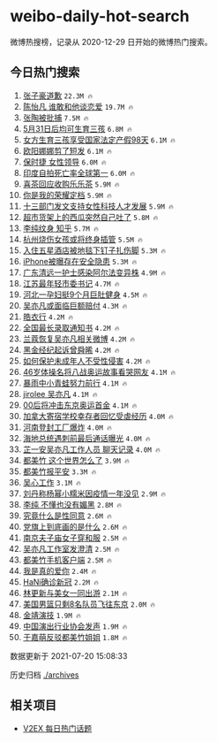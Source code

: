 # weibo-daily-hot-search

微博热搜榜，记录从 2020-12-29 日开始的微博热门搜索。

## 今日热门搜索

<!-- BEGIN -->

1. [张子豪道歉](https://s.weibo.com/weibo?q=%23%E5%BC%A0%E5%AD%90%E8%B1%AA%E9%81%93%E6%AD%89%23&Refer=top) `22.3M 🔥`
1. [陈怡凡 谁敢和他谈恋爱](https://s.weibo.com/weibo?q=%E9%99%88%E6%80%A1%E5%87%A1%20%E8%B0%81%E6%95%A2%E5%92%8C%E4%BB%96%E8%B0%88%E6%81%8B%E7%88%B1&Refer=top) `19.7M 🔥`
1. [张陶被批捕](https://s.weibo.com/weibo?q=%23%E5%BC%A0%E9%99%B6%E8%A2%AB%E6%89%B9%E6%8D%95%23&Refer=top) `7.5M 🔥`
1. [5月31日后均可生育三孩](https://s.weibo.com/weibo?q=%235%E6%9C%8831%E6%97%A5%E5%90%8E%E5%9D%87%E5%8F%AF%E7%94%9F%E8%82%B2%E4%B8%89%E5%AD%A9%23&Refer=top) `6.8M 🔥`
1. [女方生育三孩享受国家法定产假98天](https://s.weibo.com/weibo?q=%23%E5%A5%B3%E6%96%B9%E7%94%9F%E8%82%B2%E4%B8%89%E5%AD%A9%E4%BA%AB%E5%8F%97%E5%9B%BD%E5%AE%B6%E6%B3%95%E5%AE%9A%E4%BA%A7%E5%81%8798%E5%A4%A9%23&Refer=top) `6.1M 🔥`
1. [欧阳娜娜剪了短发](https://s.weibo.com/weibo?q=%23%E6%AC%A7%E9%98%B3%E5%A8%9C%E5%A8%9C%E5%89%AA%E4%BA%86%E7%9F%AD%E5%8F%91%23&Refer=top) `6.1M 🔥`
1. [保时捷 女性领导](https://s.weibo.com/weibo?q=%E4%BF%9D%E6%97%B6%E6%8D%B7%20%E5%A5%B3%E6%80%A7%E9%A2%86%E5%AF%BC&Refer=top) `6.0M 🔥`
1. [印度自拍死亡率全球第一](https://s.weibo.com/weibo?q=%23%E5%8D%B0%E5%BA%A6%E8%87%AA%E6%8B%8D%E6%AD%BB%E4%BA%A1%E7%8E%87%E5%85%A8%E7%90%83%E7%AC%AC%E4%B8%80%23&Refer=top) `6.0M 🔥`
1. [喜茶回应收购乐乐茶](https://s.weibo.com/weibo?q=%23%E5%96%9C%E8%8C%B6%E5%9B%9E%E5%BA%94%E6%94%B6%E8%B4%AD%E4%B9%90%E4%B9%90%E8%8C%B6%23&Refer=top) `5.9M 🔥`
1. [你是我的荣耀定档](https://s.weibo.com/weibo?q=%23%E4%BD%A0%E6%98%AF%E6%88%91%E7%9A%84%E8%8D%A3%E8%80%80%E5%AE%9A%E6%A1%A3%23&Refer=top) `5.9M 🔥`
1. [十三部门发文支持女性科技人才发展](https://s.weibo.com/weibo?q=%23%E5%8D%81%E4%B8%89%E9%83%A8%E9%97%A8%E5%8F%91%E6%96%87%E6%94%AF%E6%8C%81%E5%A5%B3%E6%80%A7%E7%A7%91%E6%8A%80%E4%BA%BA%E6%89%8D%E5%8F%91%E5%B1%95%23&Refer=top) `5.9M 🔥`
1. [超市货架上的西瓜突然自己吐了](https://s.weibo.com/weibo?q=%23%E8%B6%85%E5%B8%82%E8%B4%A7%E6%9E%B6%E4%B8%8A%E7%9A%84%E8%A5%BF%E7%93%9C%E7%AA%81%E7%84%B6%E8%87%AA%E5%B7%B1%E5%90%90%E4%BA%86%23&Refer=top) `5.8M 🔥`
1. [李纯纹身 知乎](https://s.weibo.com/weibo?q=%E6%9D%8E%E7%BA%AF%E7%BA%B9%E8%BA%AB%20%E7%9F%A5%E4%B9%8E&Refer=top) `5.7M 🔥`
1. [杭州烧伤女孩或将终身插管](https://s.weibo.com/weibo?q=%23%E6%9D%AD%E5%B7%9E%E7%83%A7%E4%BC%A4%E5%A5%B3%E5%AD%A9%E6%88%96%E5%B0%86%E7%BB%88%E8%BA%AB%E6%8F%92%E7%AE%A1%23&Refer=top) `5.5M 🔥`
1. [入住五星酒店被地毯下钉子扎伤脚](https://s.weibo.com/weibo?q=%23%E5%85%A5%E4%BD%8F%E4%BA%94%E6%98%9F%E9%85%92%E5%BA%97%E8%A2%AB%E5%9C%B0%E6%AF%AF%E4%B8%8B%E9%92%89%E5%AD%90%E6%89%8E%E4%BC%A4%E8%84%9A%23&Refer=top) `5.3M 🔥`
1. [iPhone被曝存在安全隐患](https://s.weibo.com/weibo?q=%23iPhone%E8%A2%AB%E6%9B%9D%E5%AD%98%E5%9C%A8%E5%AE%89%E5%85%A8%E9%9A%90%E6%82%A3%23&Refer=top) `5.3M 🔥`
1. [广东清远一护士感染阿尔法变异株](https://s.weibo.com/weibo?q=%23%E5%B9%BF%E4%B8%9C%E6%B8%85%E8%BF%9C%E4%B8%80%E6%8A%A4%E5%A3%AB%E6%84%9F%E6%9F%93%E9%98%BF%E5%B0%94%E6%B3%95%E5%8F%98%E5%BC%82%E6%A0%AA%23&Refer=top) `4.9M 🔥`
1. [江苏最年轻市委书记](https://s.weibo.com/weibo?q=%23%E6%B1%9F%E8%8B%8F%E6%9C%80%E5%B9%B4%E8%BD%BB%E5%B8%82%E5%A7%94%E4%B9%A6%E8%AE%B0%23&Refer=top) `4.7M 🔥`
1. [河北一孕妇挺9个月巨肚健身](https://s.weibo.com/weibo?q=%23%E6%B2%B3%E5%8C%97%E4%B8%80%E5%AD%95%E5%A6%87%E6%8C%BA9%E4%B8%AA%E6%9C%88%E5%B7%A8%E8%82%9A%E5%81%A5%E8%BA%AB%23&Refer=top) `4.5M 🔥`
1. [吴亦凡或面临巨额赔付](https://s.weibo.com/weibo?q=%23%E5%90%B4%E4%BA%A6%E5%87%A1%E6%88%96%E9%9D%A2%E4%B8%B4%E5%B7%A8%E9%A2%9D%E8%B5%94%E4%BB%98%23&Refer=top) `4.3M 🔥`
1. [皓衣行](https://s.weibo.com/weibo?q=%E7%9A%93%E8%A1%A3%E8%A1%8C&Refer=top) `4.2M 🔥`
1. [全国最长录取通知书](https://s.weibo.com/weibo?q=%23%E5%85%A8%E5%9B%BD%E6%9C%80%E9%95%BF%E5%BD%95%E5%8F%96%E9%80%9A%E7%9F%A5%E4%B9%A6%23&Refer=top) `4.2M 🔥`
1. [兰蔻恢复吴亦凡相关微博](https://s.weibo.com/weibo?q=%23%E5%85%B0%E8%94%BB%E6%81%A2%E5%A4%8D%E5%90%B4%E4%BA%A6%E5%87%A1%E7%9B%B8%E5%85%B3%E5%BE%AE%E5%8D%9A%23&Refer=top) `4.2M 🔥`
1. [黑金经纪起诉曾舜晞](https://s.weibo.com/weibo?q=%23%E9%BB%91%E9%87%91%E7%BB%8F%E7%BA%AA%E8%B5%B7%E8%AF%89%E6%9B%BE%E8%88%9C%E6%99%9E%23&Refer=top) `4.2M 🔥`
1. [如何保护未成年人不受性侵害](https://s.weibo.com/weibo?q=%23%E5%A6%82%E4%BD%95%E4%BF%9D%E6%8A%A4%E6%9C%AA%E6%88%90%E5%B9%B4%E4%BA%BA%E4%B8%8D%E5%8F%97%E6%80%A7%E4%BE%B5%E5%AE%B3%23&Refer=top) `4.2M 🔥`
1. [46岁体操名将八战奥运故事看哭网友](https://s.weibo.com/weibo?q=%2346%E5%B2%81%E4%BD%93%E6%93%8D%E5%90%8D%E5%B0%86%E5%85%AB%E6%88%98%E5%A5%A5%E8%BF%90%E6%95%85%E4%BA%8B%E7%9C%8B%E5%93%AD%E7%BD%91%E5%8F%8B%23&Refer=top) `4.1M 🔥`
1. [暴雨中小青蛙努力前行](https://s.weibo.com/weibo?q=%23%E6%9A%B4%E9%9B%A8%E4%B8%AD%E5%B0%8F%E9%9D%92%E8%9B%99%E5%8A%AA%E5%8A%9B%E5%89%8D%E8%A1%8C%23&Refer=top) `4.1M 🔥`
1. [jirolee 吴亦凡](https://s.weibo.com/weibo?q=jirolee%20%E5%90%B4%E4%BA%A6%E5%87%A1&Refer=top) `4.1M 🔥`
1. [00后将冲击东京奥运首金](https://s.weibo.com/weibo?q=%2300%E5%90%8E%E5%B0%86%E5%86%B2%E5%87%BB%E4%B8%9C%E4%BA%AC%E5%A5%A5%E8%BF%90%E9%A6%96%E9%87%91%23&Refer=top) `4.1M 🔥`
1. [加拿大寄宿学校幸存者回忆受虐经历](https://s.weibo.com/weibo?q=%23%E5%8A%A0%E6%8B%BF%E5%A4%A7%E5%AF%84%E5%AE%BF%E5%AD%A6%E6%A0%A1%E5%B9%B8%E5%AD%98%E8%80%85%E5%9B%9E%E5%BF%86%E5%8F%97%E8%99%90%E7%BB%8F%E5%8E%86%23&Refer=top) `4.0M 🔥`
1. [河南登封工厂爆炸](https://s.weibo.com/weibo?q=%23%E6%B2%B3%E5%8D%97%E7%99%BB%E5%B0%81%E5%B7%A5%E5%8E%82%E7%88%86%E7%82%B8%23&Refer=top) `4.0M 🔥`
1. [海地总统遇刺前最后通话曝光](https://s.weibo.com/weibo?q=%23%E6%B5%B7%E5%9C%B0%E6%80%BB%E7%BB%9F%E9%81%87%E5%88%BA%E5%89%8D%E6%9C%80%E5%90%8E%E9%80%9A%E8%AF%9D%E6%9B%9D%E5%85%89%23&Refer=top) `4.0M 🔥`
1. [芷一安吴亦凡工作人员 聊天记录](https://s.weibo.com/weibo?q=%E8%8A%B7%E4%B8%80%E5%AE%89%E5%90%B4%E4%BA%A6%E5%87%A1%E5%B7%A5%E4%BD%9C%E4%BA%BA%E5%91%98%20%E8%81%8A%E5%A4%A9%E8%AE%B0%E5%BD%95&Refer=top) `4.0M 🔥`
1. [都美竹 这个世界怎么了](https://s.weibo.com/weibo?q=%E9%83%BD%E7%BE%8E%E7%AB%B9%20%E8%BF%99%E4%B8%AA%E4%B8%96%E7%95%8C%E6%80%8E%E4%B9%88%E4%BA%86&Refer=top) `3.9M 🔥`
1. [都美竹报平安](https://s.weibo.com/weibo?q=%23%E9%83%BD%E7%BE%8E%E7%AB%B9%E6%8A%A5%E5%B9%B3%E5%AE%89%23&Refer=top) `3.3M 🔥`
1. [吴心工作](https://s.weibo.com/weibo?q=%23%E5%90%B4%E5%BF%83%E5%B7%A5%E4%BD%9C%23&Refer=top) `3.1M 🔥`
1. [刘丹称杨幂小糯米因疫情一年没见](https://s.weibo.com/weibo?q=%23%E5%88%98%E4%B8%B9%E7%A7%B0%E6%9D%A8%E5%B9%82%E5%B0%8F%E7%B3%AF%E7%B1%B3%E5%9B%A0%E7%96%AB%E6%83%85%E4%B8%80%E5%B9%B4%E6%B2%A1%E8%A7%81%23&Refer=top) `2.9M 🔥`
1. [李纯 不懂也没有媚黑](https://s.weibo.com/weibo?q=%E6%9D%8E%E7%BA%AF%20%E4%B8%8D%E6%87%82%E4%B9%9F%E6%B2%A1%E6%9C%89%E5%AA%9A%E9%BB%91&Refer=top) `2.8M 🔥`
1. [究竟什么是性同意](https://s.weibo.com/weibo?q=%23%E7%A9%B6%E7%AB%9F%E4%BB%80%E4%B9%88%E6%98%AF%E6%80%A7%E5%90%8C%E6%84%8F%23&Refer=top) `2.6M 🔥`
1. [党旗上到底画的是什么](https://s.weibo.com/weibo?q=%23%E5%85%9A%E6%97%97%E4%B8%8A%E5%88%B0%E5%BA%95%E7%94%BB%E7%9A%84%E6%98%AF%E4%BB%80%E4%B9%88%23&Refer=top) `2.6M 🔥`
1. [南京夫子庙女子穿和服](https://s.weibo.com/weibo?q=%23%E5%8D%97%E4%BA%AC%E5%A4%AB%E5%AD%90%E5%BA%99%E5%A5%B3%E5%AD%90%E7%A9%BF%E5%92%8C%E6%9C%8D%23&Refer=top) `2.5M 🔥`
1. [吴亦凡工作室发澄清](https://s.weibo.com/weibo?q=%23%E5%90%B4%E4%BA%A6%E5%87%A1%E5%B7%A5%E4%BD%9C%E5%AE%A4%E5%8F%91%E6%BE%84%E6%B8%85%23&Refer=top) `2.5M 🔥`
1. [都美竹手机客户端](https://s.weibo.com/weibo?q=%23%E9%83%BD%E7%BE%8E%E7%AB%B9%E6%89%8B%E6%9C%BA%E5%AE%A2%E6%88%B7%E7%AB%AF%23&Refer=top) `2.5M 🔥`
1. [我是真的爱你](https://s.weibo.com/weibo?q=%23%E6%88%91%E6%98%AF%E7%9C%9F%E7%9A%84%E7%88%B1%E4%BD%A0%23&Refer=top) `2.4M 🔥`
1. [HaNi确诊新冠](https://s.weibo.com/weibo?q=%23HaNi%E7%A1%AE%E8%AF%8A%E6%96%B0%E5%86%A0%23&Refer=top) `2.2M 🔥`
1. [林更新与美女一同出游](https://s.weibo.com/weibo?q=%23%E6%9E%97%E6%9B%B4%E6%96%B0%E4%B8%8E%E7%BE%8E%E5%A5%B3%E4%B8%80%E5%90%8C%E5%87%BA%E6%B8%B8%23&Refer=top) `2.1M 🔥`
1. [美国男篮只剩8名队员飞往东京](https://s.weibo.com/weibo?q=%23%E7%BE%8E%E5%9B%BD%E7%94%B7%E7%AF%AE%E5%8F%AA%E5%89%A98%E5%90%8D%E9%98%9F%E5%91%98%E9%A3%9E%E5%BE%80%E4%B8%9C%E4%BA%AC%23&Refer=top) `2.0M 🔥`
1. [金靖演技](https://s.weibo.com/weibo?q=%23%E9%87%91%E9%9D%96%E6%BC%94%E6%8A%80%23&Refer=top) `1.9M 🔥`
1. [中国演出行业协会发声](https://s.weibo.com/weibo?q=%23%E4%B8%AD%E5%9B%BD%E6%BC%94%E5%87%BA%E8%A1%8C%E4%B8%9A%E5%8D%8F%E4%BC%9A%E5%8F%91%E5%A3%B0%23&Refer=top) `1.9M 🔥`
1. [于嘉萌反驳都美竹姐姐](https://s.weibo.com/weibo?q=%23%E4%BA%8E%E5%98%89%E8%90%8C%E5%8F%8D%E9%A9%B3%E9%83%BD%E7%BE%8E%E7%AB%B9%E5%A7%90%E5%A7%90%23&Refer=top) `1.8M 🔥`

数据更新于 2021-07-20 15:08:33

<!-- END -->

历史归档 [./archives](./archives)

## 相关项目

- [V2EX 每日热门话题](https://github.com/boojack/v2ex-daily-hot-topic)
